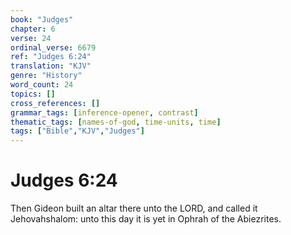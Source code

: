 ```yaml
---
book: "Judges"
chapter: 6
verse: 24
ordinal_verse: 6679
ref: "Judges 6:24"
translation: "KJV"
genre: "History"
word_count: 24
topics: []
cross_references: []
grammar_tags: [inference-opener, contrast]
thematic_tags: [names-of-god, time-units, time]
tags: ["Bible","KJV","Judges"]
---
```


# Judges 6:24

Then Gideon built an altar there unto the LORD, and called it Jehovahshalom: unto this day it is yet in Ophrah of the Abiezrites.
